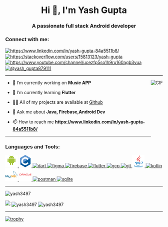 
<h1 align="center">Hi 👋, I'm Yash Gupta</h1>
<h3 align="center">A passionate full stack Android developer</h3>

<h3 align="left">Connect with me:</h3>
<p align="left">
<a href="https://linkedin.com/in/yash-gupta-84a5511b8/" target="blank"><img align="center" src="https://raw.githubusercontent.com/rahuldkjain/github-profile-readme-generator/master/src/images/icons/Social/linked-in-alt.svg" alt="https://www.linkedin.com/in/yash-gupta-84a5511b8/" height="30" width="40" /></a>
<a href="https://stackoverflow.com/users/15813123/yash-gupta" target="blank"><img align="center" src="https://raw.githubusercontent.com/rahuldkjain/github-profile-readme-generator/master/src/images/icons/Social/stack-overflow.svg" alt="https://stackoverflow.com/users/15813123/yash-gupta" height="30" width="40" /></a>
<a href="https://www.youtube.com/channel/UCEZFp5sO1H9RU160Agb3VuA" target="blank"><img align="center" src="https://raw.githubusercontent.com/rahuldkjain/github-profile-readme-generator/master/src/images/icons/Social/youtube.svg" alt="https://www.youtube.com/channel/ucezfp5so1h9ru160agb3vua" height="30" width="40" /></a>
<a href="https://www.hackerrank.com/yash_gupta879111" target="blank"><img align="center" src="https://raw.githubusercontent.com/rahuldkjain/github-profile-readme-generator/master/src/images/icons/Social/hackerrank.svg" alt="@yash_gupta879111" height="30" width="40" /></a>
</p>

---

<img align="right" height='180px' alt="GIF" src="https://media.giphy.com/media/RbDKaczqWovIugyJmW/giphy.gif" />

- 🔭 I’m currently working on **Music APP**
 
- 🌱 I’m currently learning **Flutter**

- 👨‍💻 All of my projects are available at [Github](https://github.com/yash3497)

- 💬 Ask me about **Java, Firebase,Android Dev**

- 📫 How to reach me **https://www.linkedin.com/in/yash-gupta-84a5511b8/**

---

<h3 align="left">Languages and Tools:</h3>
<p align="left"> <a href="https://developer.android.com" target="_blank" rel="noreferrer"> <img src="https://raw.githubusercontent.com/devicons/devicon/master/icons/android/android-original-wordmark.svg" alt="android" width="40" height="40"/> </a> <a href="https://www.cprogramming.com/" target="_blank" rel="noreferrer"> <img src="https://raw.githubusercontent.com/devicons/devicon/master/icons/c/c-original.svg" alt="c" width="40" height="40"/> </a> <a href="https://dart.dev" target="_blank" rel="noreferrer"> <img src="https://www.vectorlogo.zone/logos/dartlang/dartlang-icon.svg" alt="dart" width="40" height="40"/> </a> <a href="https://www.figma.com/" target="_blank" rel="noreferrer"> <img src="https://www.vectorlogo.zone/logos/figma/figma-icon.svg" alt="figma" width="40" height="40"/> </a> <a href="https://firebase.google.com/" target="_blank" rel="noreferrer"> <img src="https://www.vectorlogo.zone/logos/firebase/firebase-icon.svg" alt="firebase" width="40" height="40"/> </a> <a href="https://flutter.dev" target="_blank" rel="noreferrer"> <img src="https://www.vectorlogo.zone/logos/flutterio/flutterio-icon.svg" alt="flutter" width="40" height="40"/> </a> <a href="https://cloud.google.com" target="_blank" rel="noreferrer"> <img src="https://www.vectorlogo.zone/logos/google_cloud/google_cloud-icon.svg" alt="gcp" width="40" height="40"/> </a> <a href="https://git-scm.com/" target="_blank" rel="noreferrer"> <img src="https://www.vectorlogo.zone/logos/git-scm/git-scm-icon.svg" alt="git" width="40" height="40"/> </a> <a href="https://www.java.com" target="_blank" rel="noreferrer"> <img src="https://raw.githubusercontent.com/devicons/devicon/master/icons/java/java-original.svg" alt="java" width="40" height="40"/> </a> <a href="https://kotlinlang.org" target="_blank" rel="noreferrer"> <img src="https://www.vectorlogo.zone/logos/kotlinlang/kotlinlang-icon.svg" alt="kotlin" width="40" height="40"/> </a> <a href="https://www.mysql.com/" target="_blank" rel="noreferrer"> <img src="https://raw.githubusercontent.com/devicons/devicon/master/icons/mysql/mysql-original-wordmark.svg" alt="mysql" width="40" height="40"/> </a> <a href="https://www.oracle.com/" target="_blank" rel="noreferrer"> <img src="https://raw.githubusercontent.com/devicons/devicon/master/icons/oracle/oracle-original.svg" alt="oracle" width="40" height="40"/> </a> <a href="https://postman.com" target="_blank" rel="noreferrer"> <img src="https://www.vectorlogo.zone/logos/getpostman/getpostman-icon.svg" alt="postman" width="40" height="40"/> </a> <a href="https://www.sqlite.org/" target="_blank" rel="noreferrer"> <img src="https://www.vectorlogo.zone/logos/sqlite/sqlite-icon.svg" alt="sqlite" width="40" height="40"/> </a> </p>

---
<p align="left"> <img src="https://komarev.com/ghpvc/?username=yash3497&label=Profile%20views&color=0e75b6&style=flat" alt="yash3497" /> </p>


<img height='200px' src="https://github-readme-stats.vercel.app/api?username=yash3497&show_icons=true&theme=radical">


<img height="200px" align="center" src="https://github-readme-stats.vercel.app/api/top-langs?username=yash3497&show_icons=true&theme=radical&layout=compact" alt="yash3497" >


<img height ="200px" align="center" src="https://github-readme-streak-stats.herokuapp.com/?user=yash3497&theme=radical" alt="yash3497" > 

---


[![trophy](https://github-profile-trophy.vercel.app/?username=yash3497&theme=radical)](https://github.com/yash3497/github-profile-trophy)



